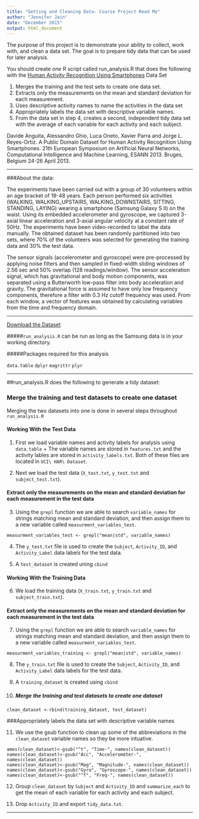 ```yaml
---
title: "Getting and Cleaning Data- Course Project Read Me"
author: "Jennifer Jain"
date: "December 2015"
output: html_document
---
```


The purpose of this project is to demonstrate your ability to collect, work with, and clean a data set. The goal is to prepare tidy data that can be used for later analysis.

You should create *one* R script called run_analysis.R that does the following with the [Human Activity Recognition Using Smartphones](http://archive.ics.uci.edu/ml/datasets/Human+Activity+Recognition+Using+Smartphones "UCI Machine Learning Repository") Data Set

1. Merges the training and the test sets to create one data set.
2. Extracts only the measurements on the mean and standard deviation for each measurement. 
3. Uses descriptive activity names to name the activities in the data set
4. Appropriately labels the data set with descriptive variable names. 
5. From the data set in step 4, creates a second, independent tidy data set with the average of each variable for each activity and each subject.



Davide Anguita, Alessandro Ghio, Luca Oneto, Xavier Parra and Jorge L. Reyes-Ortiz. A Public Domain Dataset for Human Activity Recognition Using Smartphones. 21th European Symposium on Artificial Neural Networks, Computational Intelligence and Machine Learning, ESANN 2013. Bruges, Belgium 24-26 April 2013.



***
###About the data:

The experiments have been carried out with a group of 30 volunteers within an age bracket of 19-48 years. Each person performed six activities (WALKING, WALKING_UPSTAIRS, WALKING_DOWNSTAIRS, SITTING, STANDING, LAYING) wearing a smartphone (Samsung Galaxy S II) on the waist. Using its embedded accelerometer and gyroscope, we captured 3-axial linear acceleration and 3-axial angular velocity at a constant rate of 50Hz. The experiments have been video-recorded to label the data manually. The obtained dataset has been randomly partitioned into two sets, where 70% of the volunteers was selected for generating the training data and 30% the test data. 

The sensor signals (accelerometer and gyroscope) were pre-processed by applying noise filters and then sampled in fixed-width sliding windows of 2.56 sec and 50% overlap (128 readings/window). The sensor acceleration signal, which has gravitational and body motion components, was separated using a Butterworth low-pass filter into body acceleration and gravity. The gravitational force is assumed to have only low frequency components, therefore a filter with 0.3 Hz cutoff frequency was used. From each window, a vector of features was obtained by calculating variables from the time and frequency domain.


***

[Download the Dataset](https://d396qusza40orc.cloudfront.net/getdata%2Fprojectfiles%2FUCI%20HAR%20Dataset.zip )

#####`run_analysis.R` can be run as long as the Samsung data is in your working directory.

#####Packages required for this analysis

`data.table`
`dplyr`
`magrittr`
`plyr`


***
##run_analysis.R does the following to generate a tidy dataset:

### Merge the training and test datasets to create one dataset
Merging the two datasets into one is done in several steps throughout `run_analysis.R`

#### Working With the Test Data 


1. First we load variable names and activity labels for analysis using `data.table`
       + The variable names are stored in `features.txt` and the activity lables are stored in `activity_labels.txt`. Both of these files are located in `UCI\ HAR\ Dataset`.




2. Next we load the test data (`X_test.txt`, `y_test.txt` and `subject_test.txt`).

#### Extract only the measurements on the mean and standard deviation for each measurement in the test data

3. Using the `grepl` function we are able to search `variable_names` for strings matching mean and standard deviation, and then assign them to a new variable called `measurment_variables_test`.

````
measurment_variables_test <- grepl("mean|std", variable_names)
````
4. The `y_test.txt` file is used to create the `Subject`, `Activity_ID`, and `Activity_Label` data labels for the test data.

5. A `test_dataset` is created uning `cbind`


#### Working With the Training Data 


6. We load the training data (`X_train.txt`, `y_train.txt` and `subject_train.txt`).

#### Extract only the measurements on the mean and standard deviation for each measurement in the test data

7. Using the `grepl` function we are able to search `variable_names` for strings matching mean and standard deviation, and then assign them to a new variable called `measurment_variables_test`.

````
measurment_variables_training <- grepl("mean|std", variable_names)
````
8. The `y_train.txt` file is used to create the `Subject`, `Activity_ID`, and `Activity_Label` data labels for the test data.

9. A `training_dataset` is created using `cbind`

10. ##### Merge the training and test datasets to create one dataset

````
clean_dataset <-rbind(training_dataset, test_dataset)
````

###Appropriately labels the data set with descriptive variable names

11.  We use the gsub function to clean up some of the abbreviations in the `clean_dataset` variable names so they be more intuative.

````
ames(clean_dataset)<-gsub("^t", "Time-", names(clean_dataset))
names(clean_dataset)<-gsub("Acc", "Accelerometer-", names(clean_dataset))
names(clean_dataset)<-gsub("Mag", "Magnitude-", names(clean_dataset))
names(clean_dataset)<-gsub("Gyro", "Gyroscope-", names(clean_dataset))
names(clean_dataset)<-gsub("^f", "Freq-", names(clean_dataset))
````
12. Group `clean_dataset` by `Subject` and `Activity_ID` and `summarize_each` to get the mean of each variable for each activity and each subject.


13. Drop `Activity_ID` and export `tidy_data.txt`.
        
***